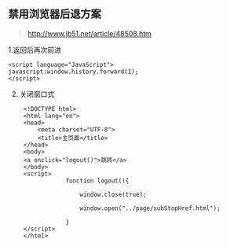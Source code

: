 禁用浏览器后退方案
--
> http://www.jb51.net/article/48508.htm

1.返回后再次前进

	<script language="JavaScript"> 
	javascript:window.history.forward(1); 
	</script> 


2. 关闭窗口式
	
		<!DOCTYPE html>
		<html lang="en">
		<head>
		    <meta charset="UTF-8">
		    <title>主页面</title>
		</head>
		<body>
		<a onclick="logout()">跳转</a>
		</body>
		<script>
		            function logout(){
		
		                window.close(true);
		
		                window.open("../page/subStopHref.html");
		
		            }
		</script>
		</html>

